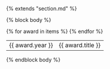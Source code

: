 {% extends "section.md" %}

{% block body %}
<table class="table table-hover">
{% for award in items %}
<tr>
  <td class='col-md-2'>{{ award.year }}</td>
  <td>
    {{ award.title }}
    <!-- {% if award.descr %} -->
    <!-- <ul>* {{ award.descr }}</li></ul> -->
    <!-- {% endif %} -->
  </td>
</tr>
{% endfor %}
</table>
{% endblock body %}
